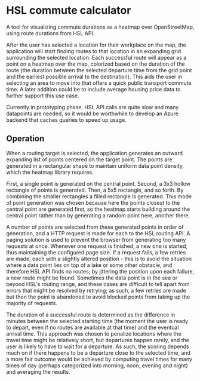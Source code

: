 # HSL commute calculator

A tool for visualizing commute durations as a heatmap over OpenStreetMap, using route durations from HSL API.

After the user has selected a location for their workplace on the map, the application will start finding routes to that location in an expanding grid surrounding the selected location. Each successful route will appear as a point on a heatmap over the map, colorized based on the duration of the route (the duration between the selected departure time from the grid point and the earliest possible arrival to the destination). This aids the user in selecting an area to move into that offers a quick public transport commute time. A later addition could be to include average housing price data to further support this use case.

Currently in prototyping phase. HSL API calls are quite slow and many datapoints are needed, so it would be worthwhile to develop an Azure backend that caches queries to speed up usage.


## Operation

When a routing target is selected, the application generates an outward expanding list of points centered on the target point. The points are generated in a rectangular shape to maintain uniform data point density, which the heatmap library requires.

First, a single point is generated on the central point. Second, a 3x3 hollow rectangle of points is generated. Then, a 5x5 rectangle, and so forth. By combining the smaller rectangles a filled rectangle is generated. This mode of point generation was chosen because here the points closest to the central point are generated first, so the heatmap starts building around the central point rather than by generating a random point here, another there.

A number of points are selected from these generated points in order of generation, and a HTTP request is made for each to the HSL routing API. A paging solution is used to prevent the browser from generating too many requests at once. Whenever one request is finished, a new one is started, thus maintaining the configured page size. If a request fails, a few retries are made, each with a slightly altered position - this is to avoid the situation where a data point lies on top of a lake or some other obstacle, and therefore HSL API finds no routes; by jittering the position upon each failure, a new route might be found. Sometimes the data point is in the sea or beyond HSL's routing range, and these cases are difficult to tell apart from errors that might be resolved by retrying; as such, a few retries are made but then the point is abandoned to avoid blocked points from taking up the majority of requests.

The duration of a successful route is determined as the difference in minutes between the selected starting time (the moment the user is ready to depart, even if no routes are available at that time) and the eventual arrival time. This approach was chosen to penalize locations where the travel time might be relatively short, but departures happen rarely, and the user is likely to have to wait for a departure. As such, the scoring depends much on if there happens to be a departure close to the selected time, and a more fair outcome would be achieved by computing travel times for many times of day (perhaps categorized into morning, noon, evening and night) and averaging the results.
